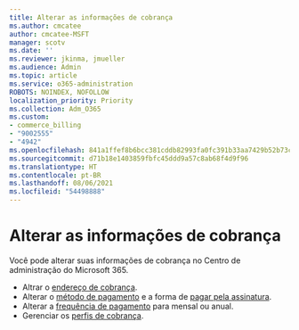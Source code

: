 ```yaml
---
title: Alterar as informações de cobrança
ms.author: cmcatee
author: cmcatee-MSFT
manager: scotv
ms.date: ''
ms.reviewer: jkinma, jmueller
ms.audience: Admin
ms.topic: article
ms.service: o365-administration
ROBOTS: NOINDEX, NOFOLLOW
localization_priority: Priority
ms.collection: Adm_O365
ms.custom:
- commerce_billing
- "9002555"
- "4942"
ms.openlocfilehash: 841a1ffef8b6bcc381cddb82993fa0fc391b33aa7429b52b73cd0c0da3b879f7
ms.sourcegitcommit: d71b18e1403859fbfc45ddd9a57c8ab68f4d9f96
ms.translationtype: HT
ms.contentlocale: pt-BR
ms.lasthandoff: 08/06/2021
ms.locfileid: "54498888"
---
```

# <a name="change-billing-information"></a>Alterar as informações de cobrança

Você pode alterar suas informações de cobrança no Centro de administração do Microsoft 365. 

- Altrar o [endereço de cobrança](/microsoft-365/commerce/billing-and-payments/change-your-billing-addresses).
- Alterar o [método de pagamento](/microsoft-365/commerce/billing-and-payments/manage-payment-methods) e a forma de [pagar pela assinatura](/microsoft-365/commerce/billing-and-payments/pay-for-your-subscription).
- Alterar a [frequência de pagamento](/microsoft-365/commerce/billing-and-payments/change-payment-frequency) para mensal ou anual.
- Gerenciar os [perfis de cobrança](/microsoft-365/commerce/billing-and-payments/manage-billing-profiles).
